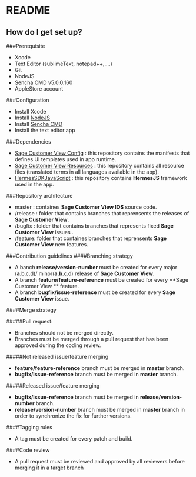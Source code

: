 # README

## How do I get set up?

###Prerequisite
   * Xcode
   * Text Editor (sublimeText, notepad++,....)
   * Git
   * NodeJS
   * Sencha CMD v5.0.0.160
   * AppleStore account

###Configuration
   * Install Xcode
   * Install [NodeJS](http://nodejs.org/)
   * Install [Sencha CMD](http://www.sencha.com/products/sencha-cmd/download)
   * Install the text editor app
   
###Dependencies
   * [Sage Customer View Config](https://bitbucket.org/sagefr/sagecustomerviewconfig) : this repository contains the manifests that defines UI templates used in app runtime.
  * [Sage Customer View Resources](https://bitbucket.org/sagefr/sagecustomerviewresources/src) : this repository contains all resource files (translated terms in all languages available in the app).
  * [HermesSDKJavaScript](https://bitbucket.org/sagefr/hermessdkjavascript) : this repository contains **HermesJS** framework used in the app.
 
###Repository architecture
   * master : containes **Sage Customer View IOS** source code.
   * /release : folder that contains branches that reprensents the releases of **Sage Customer View**.
   * /bugfix : folder that contains branches that represents fixed **Sage Customer View** issues .
   * /feature: folder that containes branches that reprensents **Sage Customer View** new features.
 
  
###Contribution guidelines
####Branching strategy
   * A banch **release/version-number** must be created for every major (**a**.b.c.d)/ minor(**a.b**.c.d) release of **Sage Customer View**.
   * A branch **feature/feature-reference** must be created for every **Sage Customer View ** feature.
   * A branch **bugfix/issue-reference** must be created for every **Sage Customer View** issue.
 

####Merge strategy

#####Pull request:
  * Branches should not be merged directly.
  * Branches must be merged through a pull request that has been approved during the coding review.

#####Not released issue/feature merging
  * **feature/feature-reference** branch must be merged in **master** branch.
  * **bugfix/issue-reference** branch must be merged in **master** branch.

#####Released issue/feature merging
  * **bugfix/issue-reference** branch must be merged in **release/version-number** branch.
  * **release/version-number** branch must be merged in **master** branch in order to synchronize the fix for further versions.

####Tagging rules
  * A tag must be created for every patch and build.

####Code review
* A pull request must be reviewed and approved by all reviewers before merging it in a target branch